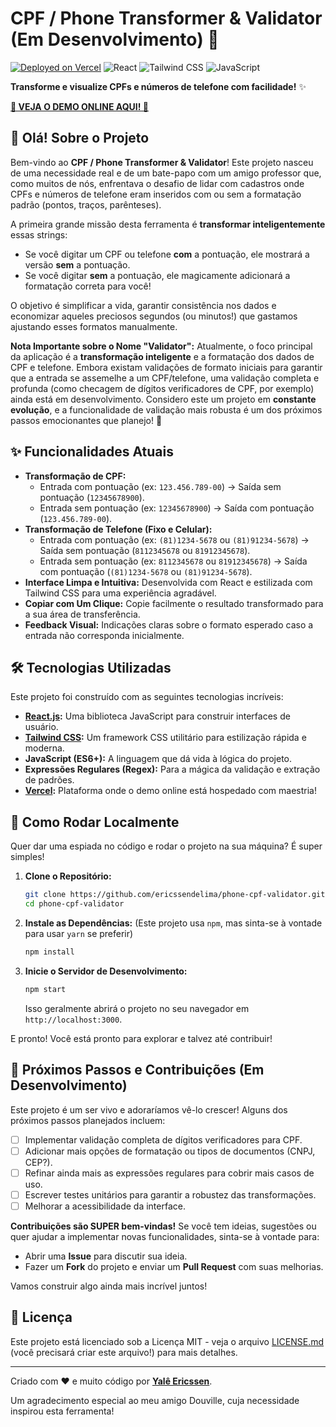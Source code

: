 # CPF / Phone Transformer & Validator (Em Desenvolvimento) 🚀

[![Deployed on Vercel](https://img.shields.io/badge/Deployed%20on-Vercel-black?style=for-the-badge&logo=vercel&logoColor=white)](https://phone-cpf-validator.vercel.app/)
![React](https://img.shields.io/badge/React-20232A?style=for-the-badge&logo=react&logoColor=61DAFB)
![Tailwind CSS](https://img.shields.io/badge/Tailwind_CSS-38B2AC?style=for-the-badge&logo=tailwind-css&logoColor=white)
![JavaScript](https://img.shields.io/badge/JavaScript-F7DF1E?style=for-the-badge&logo=javascript&logoColor=black)

**Transforme e visualize CPFs e números de telefone com facilidade!** ✨

**[🎉 VEJA O DEMO ONLINE AQUI! 🎉](https://phone-cpf-validator.vercel.app/)**

## 👋 Olá! Sobre o Projeto

Bem-vindo ao **CPF / Phone Transformer & Validator**! Este projeto nasceu de uma necessidade real e de um bate-papo com um amigo professor que, como muitos de nós, enfrentava o desafio de lidar com cadastros onde CPFs e números de telefone eram inseridos com ou sem a formatação padrão (pontos, traços, parênteses).

A primeira grande missão desta ferramenta é **transformar inteligentemente** essas strings:
*   Se você digitar um CPF ou telefone **com** a pontuação, ele mostrará a versão **sem** a pontuação.
*   Se você digitar **sem** a pontuação, ele magicamente adicionará a formatação correta para você!

O objetivo é simplificar a vida, garantir consistência nos dados e economizar aqueles preciosos segundos (ou minutos!) que gastamos ajustando esses formatos manualmente.

**Nota Importante sobre o Nome "Validator":**
Atualmente, o foco principal da aplicação é a **transformação inteligente** e a formatação dos dados de CPF e telefone. Embora existam validações de formato iniciais para garantir que a entrada se assemelhe a um CPF/telefone, uma validação completa e profunda (como checagem de dígitos verificadores de CPF, por exemplo) ainda está em desenvolvimento. Considero este um projeto em **constante evolução**, e a funcionalidade de validação mais robusta é um dos próximos passos emocionantes que planejo! 🚀

## ✨ Funcionalidades Atuais

*   **Transformação de CPF:**
    *   Entrada com pontuação (ex: `123.456.789-00`) -> Saída sem pontuação (`12345678900`).
    *   Entrada sem pontuação (ex: `12345678900`) -> Saída com pontuação (`123.456.789-00`).
*   **Transformação de Telefone (Fixo e Celular):**
    *   Entrada com pontuação (ex: `(81)1234-5678` ou `(81)91234-5678`) -> Saída sem pontuação (`8112345678` ou `81912345678`).
    *   Entrada sem pontuação (ex: `8112345678` ou `81912345678`) -> Saída com pontuação (`(81)1234-5678` ou `(81)91234-5678`).
*   **Interface Limpa e Intuitiva:** Desenvolvida com React e estilizada com Tailwind CSS para uma experiência agradável.
*   **Copiar com Um Clique:** Copie facilmente o resultado transformado para a sua área de transferência.
*   **Feedback Visual:** Indicações claras sobre o formato esperado caso a entrada não corresponda inicialmente.

## 🛠️ Tecnologias Utilizadas

Este projeto foi construído com as seguintes tecnologias incríveis:

*   **[React.js](https://reactjs.org/):** Uma biblioteca JavaScript para construir interfaces de usuário.
*   **[Tailwind CSS](https://tailwindcss.com/):** Um framework CSS utilitário para estilização rápida e moderna.
*   **JavaScript (ES6+):** A linguagem que dá vida à lógica do projeto.
*   **Expressões Regulares (Regex):** Para a mágica da validação e extração de padrões.
*   **[Vercel](https://vercel.com/):** Plataforma onde o demo online está hospedado com maestria!

## 🚀 Como Rodar Localmente

Quer dar uma espiada no código e rodar o projeto na sua máquina? É super simples!

1.  **Clone o Repositório:**
    ```bash
    git clone https://github.com/ericssendelima/phone-cpf-validator.git
    cd phone-cpf-validator
    ```

2.  **Instale as Dependências:**
    (Este projeto usa `npm`, mas sinta-se à vontade para usar `yarn` se preferir)
    ```bash
    npm install
    ```

3.  **Inicie o Servidor de Desenvolvimento:**
    ```bash
    npm start
    ```
    Isso geralmente abrirá o projeto no seu navegador em `http://localhost:3000`.

E pronto! Você está pronto para explorar e talvez até contribuir!

## 🌱 Próximos Passos e Contribuições (Em Desenvolvimento)

Este projeto é um ser vivo e adoraríamos vê-lo crescer! Alguns dos próximos passos planejados incluem:

*   [ ] Implementar validação completa de dígitos verificadores para CPF.
*   [ ] Adicionar mais opções de formatação ou tipos de documentos (CNPJ, CEP?).
*   [ ] Refinar ainda mais as expressões regulares para cobrir mais casos de uso.
*   [ ] Escrever testes unitários para garantir a robustez das transformações.
*   [ ] Melhorar a acessibilidade da interface.

**Contribuições são SUPER bem-vindas!** Se você tem ideias, sugestões ou quer ajudar a implementar novas funcionalidades, sinta-se à vontade para:
*   Abrir uma **Issue** para discutir sua ideia.
*   Fazer um **Fork** do projeto e enviar um **Pull Request** com suas melhorias.

Vamos construir algo ainda mais incrível juntos!

## 📜 Licença

Este projeto está licenciado sob a Licença MIT - veja o arquivo [LICENSE.md](LICENSE.md) (você precisará criar este arquivo!) para mais detalhes.

---

Criado com ❤️ e muito código por **[Yalê Ericssen](https://github.com/ericssendelima)**.

Um agradecimento especial ao meu amigo Douville, cuja necessidade inspirou esta ferramenta!